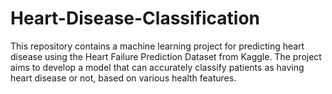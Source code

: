 # Heart-Disease-Classification
This repository contains a machine learning project for predicting heart disease using the Heart Failure Prediction Dataset from Kaggle. The project aims to develop a model that can accurately classify patients as having heart disease or not, based on various health features.
